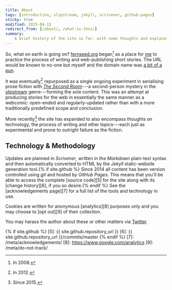 ```yaml
---
title: About
tags: [introduction, slipstream, jekyll, scrivener, github-pages]
sticky: true
modified: 2015-04-13
redirect_from: [/about/, /what-is-this/]
summary:
    A brief history of the site so far, with some thoughts and explanations on what it is, <em>why</em> it is, and how it got here.
---
```


So, what on earth is going on? [fernseed.org](/) began[^fn1] as a place for [me][1] to practice the process of writing and web-publishing short stories. The URL would be known to no-one but myself and the domain name was [a bit of a pun][2].

It was eventually[^fn2] repurposed as a single ongoing experiment in serialising prose fiction with [*The Second Room*][3]---a second-person mystery in the [slipstream][4] genre---forming the sole content. This was an attempt at producing stories for the web in essentially the same manner as a webcomic: open-ended and regularly-updated rather than with a more traditionally predefined scope and conclusion.

More recently[^fn3] the site has expanded to also encompass thoughts on technology, the process of writing and other topics---each just as experimental and prone to outright failure as the fiction.

## Technology & Methodology
Updates are planned in *Scrivener*, written in the *Markdown* plain-text syntax and then automatically converted to HTML by the *Jekyll* static-website generation tool.{% if site.github %} Since 2014 all content has been version controlled using *git* and hosted by *GitHub Pages*. This means that you'll be able to access the complete [source code][5] for the site along with its [change history][6], if you so desire.{% endif %} See the [acknowledgements page][7] for a full list of the tools and technology in use.

Cookies are written for anonymous [analytics][8] purposes only and you may choose to [opt out][9] of their collection.

You may harass the author about these or other matters via [Twitter][1].

[1]: http://twitter.com/dmcgk
[2]: http://en.wikipedia.org/wiki/Fern#Folklore
[3]: /fiction/the-second-room/
[4]: http://en.wikipedia.org/wiki/Slipstream_(genre)
{% if site.github %}
[5]: {{ site.github.repository_url }}
[6]: {{ site.github.repository_url }}/commits/master
{% endif %}
[7]: /meta/acknowledgements/
[8]: https://www.google.com/analytics
[9]: /meta/do-not-track/

[^fn1]: In 2008.

[^fn2]: In 2012.

[^fn3]: Since 2015.
